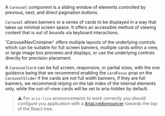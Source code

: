 A `Carousel` component is a sliding window of elements controlled by previous, next, and direct pagination buttons.

`Carousel` allows banners or a series of cards to be displayed in a way that takes up minimal screen space. It offers an accessible method of viewing content that is out of bounds via keyboard interactions.

'CarouselNavContainer' offers multiple layouts of the underlying controls which can be suitable for full screen banners, multiple cards within a view, or large image box previews and displays, or use the underlying controls directly for precision placement.

A `CarouselCard` can be full screen, responsive, or partial sizes, with the one guidance being that we recommend enabling the `cardFocus` prop on the `CarouselSlider` if the cards are not full width banners, if they are full banners, we recommend relying on the tab index of the internal elements only, while the out-of-view cards will be set to aria-hidden by default.

> ⚠️ For `aria-live` announcements to work correctly you should configure you application with a
> <a href="https://react.fluentui.dev/?path=/docs/utilities-aria-live-arialiveannouncer--docs">AriaLiveAnnouncer</a> towards the top of the React tree.
